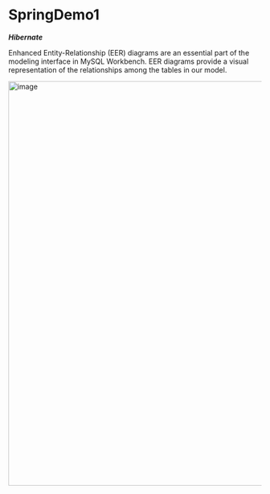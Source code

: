 # SpringDemo1

___Hibernate___

Enhanced Entity-Relationship (EER) diagrams are an essential part of the modeling interface in MySQL Workbench.
EER diagrams provide a visual representation of the relationships among the tables in our model.

<img width="803" alt="image" src="https://user-images.githubusercontent.com/31963144/161632271-5558845a-cc5e-4b8b-917e-28154c568657.png">
